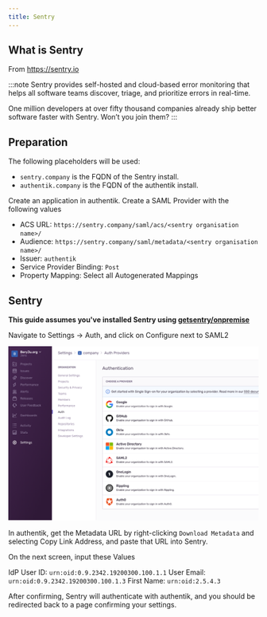 ```yaml
---
title: Sentry
---
```


## What is Sentry

From https://sentry.io

:::note
Sentry provides self-hosted and cloud-based error monitoring that helps all software
teams discover, triage, and prioritize errors in real-time.

One million developers at over fifty thousand companies already ship
better software faster with Sentry. Won’t you join them?
:::

## Preparation

The following placeholders will be used:

-   `sentry.company` is the FQDN of the Sentry install.
-   `authentik.company` is the FQDN of the authentik install.

Create an application in authentik. Create a SAML Provider with the following values

-   ACS URL: `https://sentry.company/saml/acs/<sentry organisation name>/`
-   Audience: `https://sentry.company/saml/metadata/<sentry organisation name>/`
-   Issuer: `authentik`
-   Service Provider Binding: `Post`
-   Property Mapping: Select all Autogenerated Mappings

## Sentry

**This guide assumes you've installed Sentry using [getsentry/onpremise](https://github.com/getsentry/onpremise)**

Navigate to Settings -> Auth, and click on Configure next to SAML2

![](./auth.png)

In authentik, get the Metadata URL by right-clicking `Download Metadata` and selecting Copy Link Address, and paste that URL into Sentry.

On the next screen, input these Values

IdP User ID: `urn:oid:0.9.2342.19200300.100.1.1`
User Email: `urn:oid:0.9.2342.19200300.100.1.3`
First Name: `urn:oid:2.5.4.3`

After confirming, Sentry will authenticate with authentik, and you should be redirected back to a page confirming your settings.
